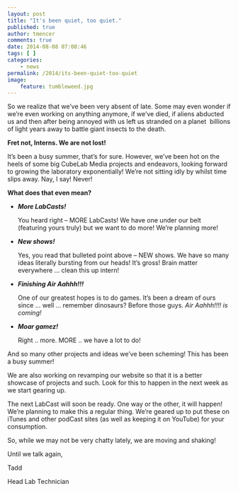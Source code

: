 ```yaml
---
layout: post
title: "It's been quiet, too quiet."
published: true
author: tmencer
comments: true
date: 2014-08-08 07:08:46
tags: [ ]
categories:
    - news
permalink: /2014/its-been-quiet-too-quiet
image:
    feature: tumbleweed.jpg
---
```

So we realize that we&#8217;ve been very absent of late. Some may even wonder if we&#8217;re even working on anything anymore, if we&#8217;ve died, if aliens abducted us and then after being annoyed with us left us stranded on a planet  billions of light years away to battle giant insects to the death.

**Fret not, Interns. We are not lost!**

It&#8217;s been a busy summer, that&#8217;s for sure. However, we&#8217;ve been hot on the heels of some big CubeLab Media projects and endeavors, looking forward to growing the laboratory exponentially! We&#8217;re not sitting idly by whilst time slips away. Nay, I say! Never!

**What does that even mean?**

  * _**More LabCasts!**_
  
    You heard right &#8211; MORE LabCasts! We have one under our belt (featuring yours truly) but we want to do more! We&#8217;re planning more!
  * _**New shows!**_
  
    Yes, you read that bulleted point above &#8211; NEW shows. We have so many ideas literally bursting from our heads! It&#8217;s gross! Brain matter everywhere &#8230; clean this up intern!
  * _**Finishing Air Aahhh!!!**_
  
    One of our greatest hopes is to do games. It&#8217;s been a dream of ours since &#8230; well &#8230; remember dinosaurs? Before those guys. _Air Aahhh!!!! is coming!_
  * _**Moar gamez!**_
  
    Right .. more. MORE .. we have a lot to do!

And so many other projects and ideas we&#8217;ve been scheming! This has been a busy summer!

We are also working on revamping our website so that it is a better showcase of projects and such. Look for this to happen in the next week as we start gearing up.

The next LabCast will soon be ready. One way or the other, it will happen! We&#8217;re planning to make this a regular thing. We&#8217;re geared up to put these on iTunes and other podCast sites (as well as keeping it on YouTube) for your consumption.

So, while we may not be very chatty lately, we are moving and shaking!

Until we talk again,
  
Tadd
  
Head Lab Technician